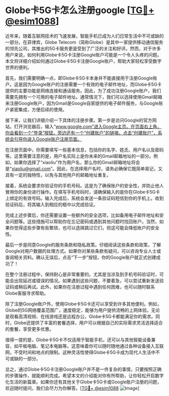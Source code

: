 # Globe卡5G卡怎么注册google [[TG💪+ @esim1088](https://t.me/s/esim1088)]

近年来，随着互联网技术的飞速发展，智能手机已成为人们日常生活中不可或缺的一部分。在菲律宾，Globe Telecom（简称Globe）是其中一家提供移动通信服务的领先公司，其推出的5G卡服务更是受到了广泛的关注和好评。然而，对于许多用户来说，如何利用Globe卡5G卡注册Google账户可能是一个令人头疼的问题。本文将详细介绍如何通过Globe卡5G卡注册Google账户，帮助大家轻松享受数字世界的便利。

首先，我们需要明确一点，即Globe卡5G卡本身并不能直接用于注册Google账户。这是因为Google账户的注册需要一个有效的电子邮件地址，而Globe卡5G卡提供的主要功能是网络连接和通话服务。因此，为了成功注册Google账户，我们需要先拥有一个可用的电子邮件地址。通常情况下，我们可以选择使用Gmail邮箱来注册Google账户，因为Gmail是Google自家提供的电子邮件服务，与Google账户紧密集成，方便后续的使用。

接下来，让我们详细介绍一下具体的注册步骤。第一步是访问Google的官方网站。打开浏览器后，输入“www.google.com”进入Google主页。在页面右上角，你会看到一个“登录”按钮，旁边还有一个“创建账户”的链接。点击“创建账户”，系统会引导你进入Google账户注册页面。

在注册页面中，你需要填写一些基本信息，包括你的名字、姓氏、用户名以及密码等。这里需要注意的是，用户名实际上是你未来的Gmail邮箱地址的一部分。例如，如果你选择了“xiaoliu”作为用户名，那么你的Gmail邮箱地址将会是“xiaoliu@gmail.com”。因此，在选择用户名时，请务必确保它既简单易记，又具有一定的独特性，以免与其他用户的邮箱地址重复。

接着，系统会要求你验证你的手机号码。这是为了确保账户的安全性，并防止他人冒用你的身份进行操作。在填写手机号码时，请确保输入的是你在Globe卡5G卡上绑定的有效号码。输入完成后，系统会发送一条验证码短信到你的手机上。收到验证码后，将其输入到相应的框中以完成验证。

完成上述步骤后，你还需要设置一些额外的安全选项，比如备用电子邮件地址和安全问题等。这些措施可以帮助你在忘记密码或遇到其他问题时找回账户。当然，如果你觉得这些步骤有些繁琐，也可以选择跳过它们，但这可能会降低账户的安全性。

最后一步是同意Google的服务条款和隐私政策。仔细阅读这些条款和政策，了解Google对用户数据的处理方式。如果你对某些条款有疑问，可以咨询专业人士或查阅相关资料。确认无误后，点击“下一步”按钮，你的Google账户就正式创建成功了！

在整个注册过程中，保持耐心是非常重要的。尤其是当涉及到手机号码验证时，可能会出现延迟或错误的情况。如果遇到这些问题，不要着急，可以尝试重新发送验证码或稍后再试。此外，如果你在注册过程中遇到任何困难，也可以随时联系Globe客服寻求帮助。

除了注册Google账户外，使用Globe卡5G卡还可以享受到许多其他便利。例如，Globe的5G网络覆盖范围广，速度稳定，能够为用户提供流畅的上网体验。无论是观看高清视频、在线游戏还是远程办公，Globe卡5G卡都能满足你的需求。同时，Globe还提供了丰富的套餐选择，用户可以根据自己的实际需求灵活选择适合的套餐，享受更多优惠。

值得一提的是，Globe卡5G卡不仅适用于智能手机，还可以与其他智能设备兼容，如平板电脑、笔记本电脑等。这意味着你可以随时随地通过各种设备接入互联网，不受时间和地点的限制。这种灵活性使得Globe卡5G卡成为现代人生活中不可或缺的一部分。

总之，通过Globe卡5G卡注册Google账户并不是一件复杂的事情，只要按照正确的步骤操作，就能顺利完成。希望本文的介绍能对你有所帮助，让你轻松开启数字化生活的新篇章。如果你还有其他关于Globe卡5G卡或Google账户注册的问题，欢迎随时提问，我们会尽力为你解答。[[TG💪+ @esim1088](https://t.me/s/esim1088) ![Image](https://i.postimg.cc/4NQfJmqS/Snipaste-2025-05-13-00-14-12.png)]